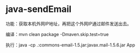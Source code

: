 # java-sendEmail

功能：获取本机外网IP地址，再把这个外网IP通过邮件发送出去。

编译：mvn clean package -Dmaven.skip.test=true

执行：java -cp .:commons-email-1.5.jar:javax.mail-1.5.6.jar App

